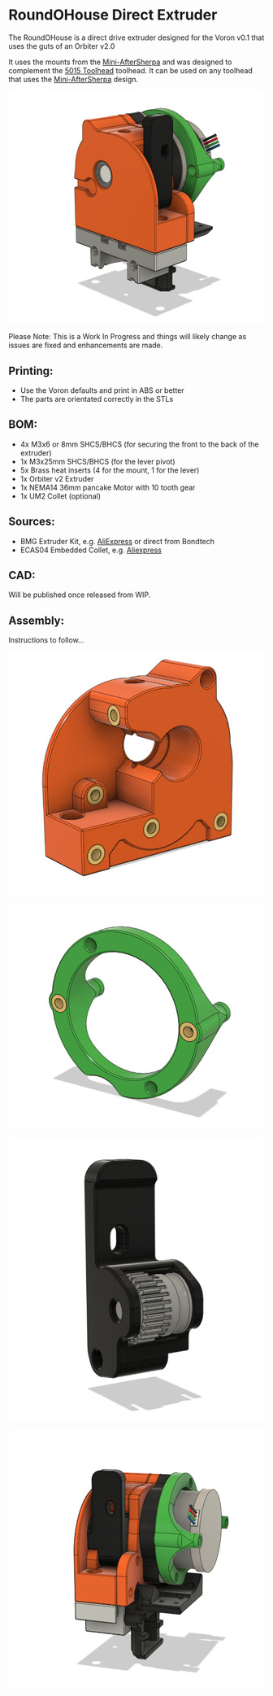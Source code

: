 # RoundOHouse Direct Extruder

The RoundOHouse is a direct drive extruder designed for the Voron v0.1 that uses the guts of an Orbiter v2.0

It uses the mounts from the [Mini-AfterSherpa](https://github.com/KurioHonoo/Mini-AfterSherpa) and was designed to complement the [5015 Toolhead](https://github.com/waytotheweb/voron/tree/main/V0/5015_Toolhead) toolhead. It can be used on any toolhead that uses the [Mini-AfterSherpa](https://github.com/KurioHonoo/Mini-AfterSherpa) design.

![orbfront](images/orbfront.png)

Please Note: This is a Work In Progress and things will likely change as issues are fixed and enhancements are made.


## Printing:

- Use the Voron defaults and print in ABS or better
- The parts are orientated correctly in the STLs

## BOM:

- 4x M3x6 or 8mm SHCS/BHCS (for securing the front to the back of the extruder)
- 1x M3x25mm  SHCS/BHCS (for the lever pivot)
- 5x Brass heat inserts (4 for the mount, 1 for the lever)
- 1x Orbiter v2 Extruder
- 1x NEMA14 36mm pancake Motor with 10 tooth gear
- 1x UM2 Collet (optional)

## Sources:

- BMG Extruder Kit, e.g. [AliExpress](https://www.aliexpress.com/item/4000021186440.html) or direct from Bondtech
- ECAS04 Embedded Collet, e.g. [Aliexpress](https://www.aliexpress.com/item/1005002538357279.html)

## CAD:

Will be published once released from WIP.

## Assembly:

Instructions to follow...

![frontinserts](images/frontinserts.png)

![supportringinserts](images/supportringinserts.png)

![latch](images/latch.png)

![orbback](images/orbback.png)
